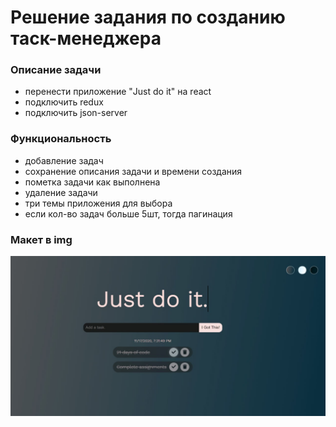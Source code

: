 # Решение задания по созданию таск-менеджера
### Описание задачи
- перенести приложение "Just do it" на react
- подключить redux
- подключить json-server
### Функциональность
- добавление задач
- сохранение описания задачи и времени создания
- пометка задачи как выполнена
- удаление задачи
- три темы приложения для выбора
- если кол-во задач больше 5шт, тогда пагинация
### Макет в img
![макет](https://github.com/NikolayMishaev/Just-do-it/raw/main/layout.jpg)
